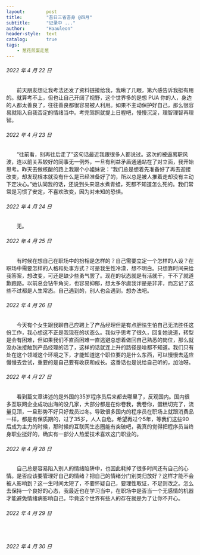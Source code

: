 ```yaml
---
layout:        post
title:         "吾日三省吾身 @四月"
subtitle:      "记录中 ..."
author:        "Haauleon"
header-style:  text
catalog:       true
tags:
    - 葱花煎蛋走葱
---
```


###### 2022 年 4 月 22 日
&emsp;&emsp;前天朋友想让我考法还发了资料链接给我，我瞅了几眼，第六感告诉我挺有用的。就算考不上，但也让自己开阔了视野，这个世界多的是想 PUA 你的人，身边的人都太善良了，往往善良都很容易被人利用。如果不主动保护好自己，那么很容易就陷入自我否定的情绪当中。考完驾照就提上日程吧，慢慢沉淀，理智理智再理智。

###### 2022 年 4 月 23 日
&emsp;&emsp;“往前看，别再往后走了”这句话最近我跟很多人都说过。这次的被逼离职风波，连以前关系较好的同事无一例外，一旦有利益矛盾通通站在了对立面，我开始思考。昨天去做核酸的路上我跟个小姐妹说：“我们总是想着先准备好了再去迎接改变，却发现根本就没有什么是已经准备好了的，所以总是被人推着走却没有主动下定决心。”她认同我的话，还说到头来温水煮青蛙，死都不知道怎么死的。我们常常是习惯了安定，不喜欢改变，因为对未知的恐惧。

###### 2022 年 4 月 24 日
&emsp;&emsp;无。

###### 2022 年 4 月 25 日
&emsp;&emsp;有时候在想自己在职场中的扮相是怎样的？自己需要立定一个怎样的人设？在职场中需要怎样的人格和处事方式？可是我生性冷漠，想不明白。只想靠时间来给我答案，想改变，可还是缺少些勇气罢了。现在的状态就是有活就干，干不了就道歉跑路。以前总会钻牛角尖，也容易抑郁，想太多尔虞我诈是是非非，而忘记了这些不过都是人生常态。自己遇到的，别人也会遇到。想办法吧。

###### 2022 年 4 月 26 日
&emsp;&emsp;今天有个女生跟我聊自己应聘上了产品经理但是有点胆怯生怕自己无法胜任这份工作，我心想这不正是我现在的状态么。我似乎思考了很久，回复她说道，转型是会有困难，但如果我们不直面困难一直逃避总想着做回自己熟悉的岗位，那么就没办法接触到产品经理的活了，这样的话就连上升的路径是啥都不知道。我们只有处在这个领域这个环境之下，才能知道这个职位要的是什么东西，可以慢慢去适应慢慢去尝试，重要的是自己要有收获和成长。这番话也是说给自己听的，加油呀。

###### 2022 年 4 月 27 日
&emsp;&emsp;看到篇文章讲述的是外国的35岁程序员后来都去哪里了，反观国内。国内很多互联网企业成功出海的没几家，大部分都是在你卷我，我卷你，蛋糕切完了，流量见顶，一旦形势不好只好裁员过冬。导致很多国内的程序员在职场上就跟消费品一样，都是有保质期的，过了35岁，人人自危。希望再过个5年，等我们这些90后成为主力的时候，那时候的互联网生态圈能有突破吧，我真的觉得把程序员当终身职业挺好的，确实有一部分人热爱技术喜欢这门职业的。

###### 2022 年 4 月 28 日
&emsp;&emsp;自己总是容易陷入别人的情绪陷阱中，也因此耗掉了很多时间还有自己的心情。是否应该要管理好自己的情绪？把自己的情绪分门别类归放好？这样才能不会被人影响到？这一生时间太短了，不要怀疑自己，要理性取证，不足则改之。怎么去保持一个良好的心态，我最近也在学习当中，在职场中是否当一个无感情的机器才能避免情绪病影响自己，毕竟这个世界有些人的存在就是为了让你不开心。

###### 2022 年 4 月 29 日
&emsp;&emsp;

###### 2022 年 4 月 30 日
&emsp;&emsp;